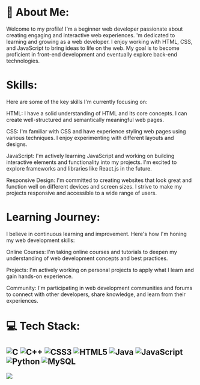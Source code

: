 # 💫 About Me:
Welcome to my profile! I'm a beginner web developer passionate about creating engaging and interactive web experiences. 
'm dedicated to learning and growing as a web developer. I enjoy working with HTML, CSS, and JavaScript to bring ideas to life on the web. My goal is to become proficient in front-end development and eventually explore back-end technologies.
# Skills:
Here are some of the key skills I'm currently focusing on:

HTML: I have a solid understanding of HTML and its core concepts. I can create well-structured and semantically meaningful web pages.

CSS: I'm familiar with CSS and have experience styling web pages using various techniques. I enjoy experimenting with different layouts and designs.

JavaScript: I'm actively learning JavaScript and working on building interactive elements and functionality into my projects. I'm excited to explore frameworks and libraries like React.js in the future.

Responsive Design: I'm committed to creating websites that look great and function well on different devices and screen sizes. I strive to make my projects responsive and accessible to a wide range of users.
# Learning Journey:
I believe in continuous learning and improvement. Here's how I'm honing my web development skills:

Online Courses: I'm taking online courses and tutorials to deepen my understanding of web development concepts and best practices.

Projects: I'm actively working on personal projects to apply what I learn and gain hands-on experience.

Community: I'm participating in web development communities and forums to connect with other developers, share knowledge, and learn from their experiences.
# 💻 Tech Stack:
![C](https://img.shields.io/badge/c-%2300599C.svg?style=for-the-badge&logo=c&logoColor=white) ![C++](https://img.shields.io/badge/c++-%2300599C.svg?style=for-the-badge&logo=c%2B%2B&logoColor=white) ![CSS3](https://img.shields.io/badge/css3-%231572B6.svg?style=for-the-badge&logo=css3&logoColor=white) ![HTML5](https://img.shields.io/badge/html5-%23E34F26.svg?style=for-the-badge&logo=html5&logoColor=white) ![Java](https://img.shields.io/badge/java-%23ED8B00.svg?style=for-the-badge&logo=java&logoColor=white) ![JavaScript](https://img.shields.io/badge/javascript-%23323330.svg?style=for-the-badge&logo=javascript&logoColor=%23F7DF1E) ![Python](https://img.shields.io/badge/python-3670A0?style=for-the-badge&logo=python&logoColor=ffdd54) ![MySQL](https://img.shields.io/badge/mysql-%2300f.svg?style=for-the-badge&logo=mysql&logoColor=white)
---
[![](https://visitcount.itsvg.in/api?id=kratikakg&icon=2&color=5)](https://visitcount.itsvg.in)

<!-- Proudly created with GPRM ( https://gprm.itsvg.in ) -->
